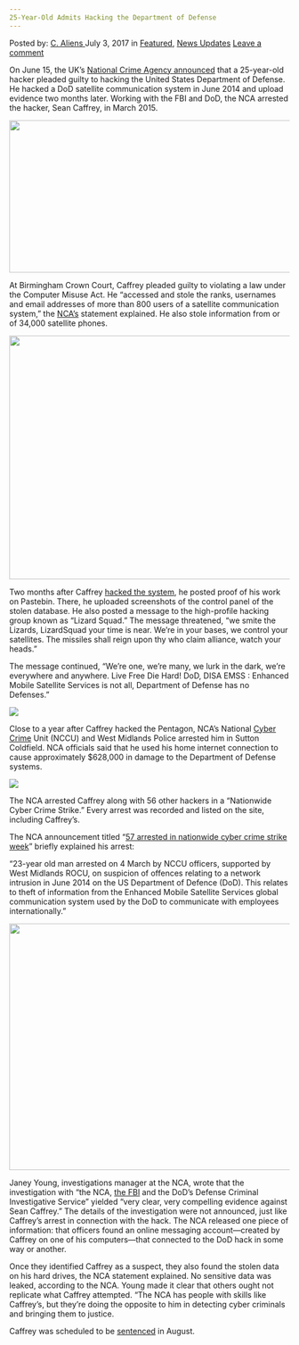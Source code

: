 ```yaml
---
25-Year-Old Admits Hacking the Department of Defense
---
```

<article class="post-listing post-21054 post type-post status-publish format-standard has-post-thumbnail hentry  tag-25yearold tag-admits tag-defense tag-department tag-hacking">
    <div class="post-inner">
        <span>Posted by: <a href="https://www.deepdotweb.com/author/caliens/" title="">C. Aliens </a></span>
    <span>July 3, 2017</span>
    <span>in <a href="https://www.deepdotweb.com/category/deepdot-news/" rel="category tag">Featured</a>, <a href="https://www.deepdotweb.com/category/news-updates/" rel="category tag">News Updates</a></span>
    <span><a href="https://www.deepdotweb.com/2017/07/03/25-year-old-admits-hacking-department-defense/#respond">Leave a comment</a></span>
    </p>
    <div class="clear"></div>
    <div class="entry">
    <p>On June 15, the UK’s <a href="http://www.nationalcrimeagency.gov.uk/news/1111-hacker-stole-satellite-data-from-us-department-of-defense">National Crime Agency announced</a> that a 25-year-old hacker pleaded guilty to hacking the United States Department of Defense. He hacked a DoD satellite communication system in June 2014 and upload evidence two months later. Working with the FBI and DoD, the NCA arrested the hacker, Sean Caffrey, in March 2015.</p>
    <p><img class="wp-image-21058 aligncenter" src="/imgs/2017/07/word-image-5.jpeg" width="607" height="273" srcset="/imgs/2017/07/word-image-5.jpeg 800w, /imgs/2017/07/word-image-5-300x135.jpeg 300w" sizes="(max-width: 607px) 100vw, 607px" /></p>
    <p>At Birmingham Crown Court, Caffrey pleaded guilty to violating a law under the Computer Misuse Act. He “accessed and stole the ranks, usernames and email addresses of more than 800 users of a satellite communication system,” the <a href="https://www.deepdotweb.com/tag/nca">NCA’s</a> statement explained. He also stole information from or of 34,000 satellite phones.</p>
    <p><img class="wp-image-21059 aligncenter" src="/imgs/2017/07/word-image-6.jpeg" width="583" height="437" srcset="/imgs/2017/07/word-image-6.jpeg 800w, /imgs/2017/07/word-image-6-300x225.jpeg 300w" sizes="(max-width: 583px) 100vw, 583px" /></p>
    <p>Two months after Caffrey <a href="https://www.deepdotweb.com/tag/hack/">hacked the system</a>, he posted proof of his work on Pastebin. There, he uploaded screenshots of the control panel of the stolen database. He also posted a message to the high-profile hacking group known as “Lizard Squad.” The message threatened, “we smite the Lizards, LizardSquad your time is near. We’re in your bases, we control your satellites. The missiles shall reign upon thy who claim alliance, watch your heads.”</p>
    <p>The message continued, &#8220;We&#8217;re one, we&#8217;re many, we lurk in the dark, we&#8217;re everywhere and anywhere. Live Free Die Hard! DoD, DISA EMSS : Enhanced Mobile Satellite Services is not all, Department of Defense has no Defenses.&#8221;</p>
    <p><img class="wp-image-21060 aligncenter" src="/imgs/2017/07/word-image-7.jpeg" srcset="/imgs/2017/07/word-image-7.jpeg 800w, /imgs/2017/07/word-image-7-300x238.jpeg 300w" sizes="(max-width: 800px) 100vw, 800px" /></p>
    <p>Close to a year after Caffrey hacked the Pentagon, NCA’s National <a href="https://www.deepdotweb.com/tag/cyber/">Cyber Crime</a> Unit (NCCU) and West Midlands Police arrested him in Sutton Coldfield. NCA officials said that he used his home internet connection to cause approximately $628,000 in damage to the Department of Defense systems.</p>
    <p><img class="wp-image-21061 aligncenter" src="/imgs/2017/07/word-image-8.jpeg" srcset="/imgs/2017/07/word-image-8.jpeg 800w, /imgs/2017/07/word-image-8-300x225.jpeg 300w" sizes="(max-width: 800px) 100vw, 800px" /></p>
    <p>The NCA arrested Caffrey along with 56 other hackers in a “Nationwide Cyber Crime Strike.” Every arrest was recorded and listed on the site, including Caffrey&#8217;s.</p>
    <p>The NCA announcement titled “<a href="http://www.nationalcrimeagency.gov.uk/news/560-57-arrested-in-nationwide-cyber-crime-strike-week">57 arrested in nationwide cyber crime strike week</a>” briefly explained his arrest:</p>
    <p>“23-year old man arrested on 4 March by NCCU officers, supported by West Midlands ROCU, on suspicion of offences relating to a network intrusion in June 2014 on the US Department of Defence (DoD). This relates to theft of information from the Enhanced Mobile Satellite Services global communication system used by the DoD to communicate with employees internationally.”</p>
    <p><img class="wp-image-21062 aligncenter" src="/imgs/2017/07/word-image-9.jpeg" width="532" height="442" srcset="/imgs/2017/07/word-image-9.jpeg 800w, /imgs/2017/07/word-image-9-300x249.jpeg 300w" sizes="(max-width: 532px) 100vw, 532px" /></p>
    <p>Janey Young, investigations manager at the NCA, wrote that the investigation with “the NCA, <a href="https://www.deepdotweb.com/tag/fbi/">the FBI</a> and the DoD’s Defense Criminal Investigative Service” yielded “very clear, very compelling evidence against Sean Caffrey.” The details of the investigation were not announced, just like Caffrey’s arrest in connection with the hack. The NCA released one piece of information: that officers found an online messaging account—created by Caffrey on one of his computers—that connected to the DoD hack in some way or another.</p>
    <p>Once they identified Caffrey as a suspect, they also found the stolen data on his hard drives, the NCA statement explained. No sensitive data was leaked, according to the NCA. Young made it clear that others ought not replicate what Caffrey attempted. “The NCA has people with skills like Caffrey’s, but they’re doing the opposite to him in detecting cyber criminals and bringing them to justice.</p>
    <p>Caffrey was scheduled to be <a href="https://www.deepdotweb.com/tag/sentence/">sentenced</a> in August.</p>
    </div>
    <span style="display:none"><a href="https://www.deepdotweb.com/tag/25yearold/" rel="tag">25yearold</a> <a href="https://www.deepdotweb.com/tag/admits/" rel="tag">admits</a> <a href="https://www.deepdotweb.com/tag/defense/" rel="tag">defense</a> <a href="https://www.deepdotweb.com/tag/department/" rel="tag">department</a> <a href="https://www.deepdotweb.com/tag/hacking/" rel="tag">hacking</a></span> <span style="display:none" class="updated">2017-07-03</span>
    <div style="display:none" class="vcard author" itemprop="author" itemscope itemtype="http://schema.org/Person"><strong class="fn" itemprop="name"><a href="https://www.deepdotweb.com/author/caliens/" title="Posts by C. Aliens" rel="author">C. Aliens</a></strong></div>
    </div>
</article>

